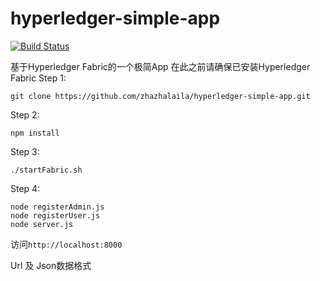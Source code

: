 # hyperledger-simple-app

[![Build Status](https://travis-ci.org/zhazhalaila/hyperledger-simple-app.svg?branch=master)](https://travis-ci.org/zhazhalaila/hyperledger-simple-app)

基于Hyperledger Fabric的一个极简App
在此之前请确保已安装Hyperledger Fabric
Step 1:
  ```
  git clone https://github.com/zhazhalaila/hyperledger-simple-app.git
  ```
  
Step 2:
  ```
  npm install
  ```
  
Step 3:
  ```
  ./startFabric.sh
  ```
  
 Step 4:
   ```
   node registerAdmin.js
   node registerUser.js
   node server.js
   ```

访问`http://localhost:8000`

Url 及 Json数据格式

